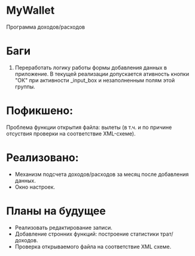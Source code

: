 MyWallet
========

Программа доходов/расходов

Баги
========
1. Переработать логику работы формы добавления данных в приложение. В текущей реализации допускается ативность кнопки "ОК" при активности \_input\_box и незаполненным полям этой группы.

Пофикшено:
========
Проблема функции открытия файла: вылеты (в т.ч. и по причине отсуствия проверки на соответствие XML-схеме). 

Реализовано:
========
+ Механизм подсчета доходов/расходов за месяц после добавления данных.
+ Окно настроек.

Планы на будущее
========
- Реализовать редактирование записи.
- Добавление стронних функций: построение статистики трат/доходов.
- Проверка открываемого файла на соответствие XML схеме.
